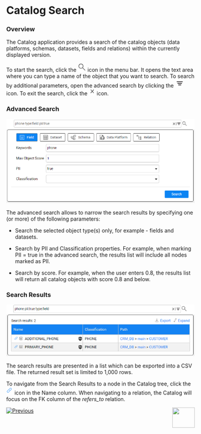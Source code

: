 <web>

# Catalog Search

### Overview

The Catalog application provides a search of the catalog objects (data platforms, schemas, datasets, fields and relations) within the currently displayed version. 

To start the search, click the ![](images/search.png) icon in the menu bar. It opens the text area where you can type a name of the object that you want to search. To search by additional parameters, open the advanced search by clicking the ![](images/advanced.png) icon. To exit the search, click the ![](images/close.png) icon.

### Advanced Search

<img src="images/advanced_search.png" style="zoom:75%;" />

The advanced search allows to narrow the search results by specifying one (or more) of the following parameters:

* Search the selected object type(s) only, for example - fields and datasets. 

* Search by PII and Classification properties. For example, when marking PII = true in the advanced search, the results list will include all nodes marked as PII.

* Search by score. For example, when the user enters 0.8,  the results list will return all catalog objects with score 0.8 and below.

### Search Results

<img src="images/search_results.png" style="zoom:75%;" />

The search results are presented in a list which can be exported into a CSV file. The returned result set is limited to 1,000 rows. 

To navigate from the Search Results to a node in the Catalog tree, click the ![](images/link.png) icon in the Name column. When navigating to a relation, the Catalog will focus on the FK column of the *refers_to* relation.





[![Previous](/articles/images/Previous.png)](07_manual_overrides.md)[<img align="right" width="60" height="54" src="/articles/images/Next.png">](09_build_artifacts.md) 

</web>
